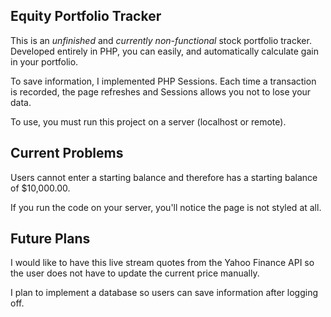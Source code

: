 ## Equity Portfolio Tracker

This is an <em>unfinished</em> and <em>currently non-functional</em> stock portfolio tracker. Developed entirely in PHP, you can easily, and automatically calculate gain in your portfolio.

To save information, I implemented PHP Sessions. Each time a transaction is recorded, the page refreshes and Sessions allows you not to lose your data.

To use, you must run this project on a server (localhost or remote).

## Current Problems

Users cannot enter a starting balance and therefore has a starting balance of $10,000.00.

If you run the code on your server, you'll notice the page is not styled at all.

## Future Plans

I would like to have this live stream quotes from the Yahoo Finance API so the user does not have to update the current price manually.

I plan to implement a database so users can save information after logging off.